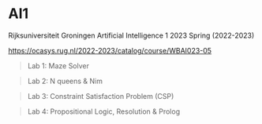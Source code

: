 # AI1
Rijksuniversiteit Groningen Artificial Intelligence 1 2023 Spring (2022-2023)

https://ocasys.rug.nl/2022-2023/catalog/course/WBAI023-05

> Lab 1: Maze Solver

> Lab 2: N queens & Nim

> Lab 3: Constraint Satisfaction Problem (CSP)

> Lab 4: Propositional Logic, Resolution & Prolog
